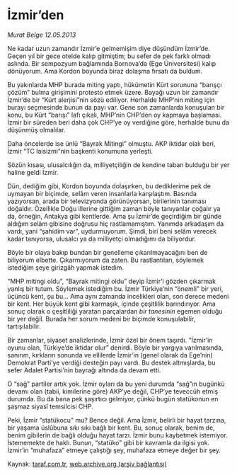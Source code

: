 # İzmir’den

*Murat Belge 12.05.2013*

<div class="yazi">
<p>Ne kadar uzun zamandır İzmir’e
gelmemişim  diye düşündüm İzmir’de. Geçen yıl bir gece otelde kalıp gitmiştim;
bu sefer de pek farklı olmadı aslında. Bir sempozyum bağlamında Bornova’da (Ege
Üniversitesi) kalıp dönüyorum. Ama Kordon boyunda biraz dolaşma fırsatı da
buldum.</p>
<p>
Bu yakınlarda MHP burada miting yaptı, hükümetin Kürt sorununa “barışçı çözüm”
bulma girişimini protesto etmek üzere. Bayağı uzun bir zamandır İzmir’de bir
“Kürt alerjisi”nin sözü ediliyor. Herhalde MHP’nin miting için burayı
seçmesinde bunun da payı var. Gene son zamanlarda konuşulan bir konu, bu Kürt
“barışı” lafı çıkalı, MHP’nin CHP’den oy kapmaya başlaması. İzmir bir süreden
beri daha çok CHP’ye oy verdiğine göre, herhalde bunu da düşünmüş olmalılar.</p>
<p>
Daha öncelerde ise ünlü “Bayrak Mitingi” olmuştu. AKP iktidar olalı beri, İzmir
“TC laisizmi”nin başkenti konumuna yerleşti.</p>
<p>
Sözün kısası, ulusalcılığın da, milliyetçiliğin de kendine taban bulduğu bir
yer haline geldi İzmir.</p>
<p>
Dün, dediğim gibi, Kordon boyunda dolaşırken, bu dediklerime pek de uymayan bir
biçimde, selâm veren insanlarla karşılaştım. Basında yazıyorsan, arada bir
televizyonda görünüyorsan, birilerinin tanıması doğaldır. Özellikle Doğu illerine
gittiğim zaman böyle tanıyanlar çoğalır  ya da, örneğin, Antakya gibi
kentlerde. Ama şu İzmir’de geçirdiğim bir günde aldığım selâm gibisine doğrusu
hiç rastlamamıştım. Yanımda arkadaşım da vardı, yani “şahidim var”,
uydurmuyorum. Şimdi, biri beni selâm verecek kadar tanıyorsa, ulusalcı ya da
milliyetçi olmadığımı da biliyordur.</p>
<p>
Böyle bir olaya bakıp bundan bir genelleme çıkarılmayacağını ben de biliyorum
elbette. Çıkarmıyorum da zaten. Bu rastlantıları, söylemek istediğim şeye girizgâh
yapmak istedim.</p>
<p>
“MHP mitingi oldu”, “Bayrak mitingi oldu” deyip İzmir’i gözden çıkarmak yanlış
bir tutum. Söylemek istediğim bu. İzmir Türkiye’nin “önemli” bir yeri, üçüncü kent,
şu bu... Ama aynı zamanda incelikleri olan, son derece medeni bir kent. Her
büyük kent gibi karmaşık, içinde çeşitlilik barındırıyor. Ama sonuç olarak o
çeşitliliği yaratan parçalardan <i>bir
tanesinin</i> egemen olduğu bir yer değil. Burada her sorum medeni bir biçimde
konuşulabilir, tartışılabilir.</p>
<p>
Bir zamanlar, siyaset analizlerinde, İzmir özel bir önem taşırdı. “İzmir’in oyunu
olan, Türkiye’de iktidar olur” denirdi. Böyle bir yargıya varılmasında,
sanırım, kırkların sonunda ve ellilerde İzmir’in (genel olarak da Ege’nin)
Demokrat Parti’ye verdiği desteğin payı vardı. Bu destek altmışlarda, bu sefer
Adalet Partisi’nin bayrağı altında da devam etti.</p>
<p>
O “sağ” partiler artık yok. İzmir oyları da bu yeni durumda “sağ”ın bugünkü
devamı olan (tabii, kimilerine göre) AKP’ye değil, CHP’ye teveccüh etmiş
durumda. Bu da bana pek şaşırtıcı gelmiyor, çünkü bugün statükonun en şaşmaz
siyasî temsilcisi CHP.</p>
<p>
Peki, İzmir “statükocu” mu? Bence değil. Ama İzmir, belirli bir hayat tarzına,
bir yaşama üslûbuna sıkı sıkı bağlı bir kent. Bu, sonuç olarak, benim de, benim
gibilerin de bağlı olduğu hayat tarzı. İzmir bunu kaybetmek istemiyor. İstememekte
de haklı. Bunun, “statüko” gibi bir kavramla da ilgisi yok. İzmir’in “muhafaza”
etmeye çalıştığı şey, muhafaza etmeye değer bir şey.</p><p></p>
</div>

Kaynak: [taraf.com.tr](http://www.taraf.com.tr:80/murat-belge/makale-izmir-den.htm), [web.archive.org (arşiv bağlantısı)](http://web.archive.org/web/20130606223740/http://www.taraf.com.tr:80/murat-belge/makale-izmir-den.htm)
